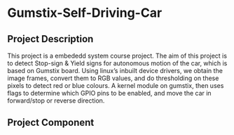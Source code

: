 # Gumstix-Self-Driving-Car
## Project Description
This project is a embededd system course project. The aim of this project is to detect Stop-sign & Yield signs for autonomous motion of the car, which is based on Gumstix board. Using linux’s inbuilt device drivers, we obtain the image frames, convert them to RGB values, and do thresholding on these pixels to detect red or blue colours. A kernel module on gumstix, then uses flags to determine which GPIO pins to be enabled, and move the car in forward/stop or reverse direction.
## Project Component
